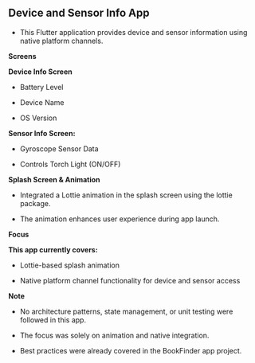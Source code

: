 ## Device and Sensor Info App

 - This Flutter application provides device and sensor information using native platform channels.

**Screens**

**Device Info Screen**

- Battery Level

- Device Name

- OS Version

**Sensor Info Screen:**

- Gyroscope Sensor Data

- Controls Torch Light (ON/OFF)

**Splash Screen & Animation**
- Integrated a Lottie animation in the splash screen using the lottie package.

- The animation enhances user experience during app launch.

**Focus**

**This app currently covers:**

- Lottie-based splash animation

- Native platform channel functionality for device and sensor access

**Note**
- No architecture patterns, state management, or unit testing were followed in this app.

- The focus was solely on animation and native integration.

- Best practices were already covered in the BookFinder app project.